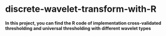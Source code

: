 # discrete-wavelet-transform-with-R 

#### In this project, you can find the R code of implementation cross-validated thresholding and universal thresholding with different wavelet types
